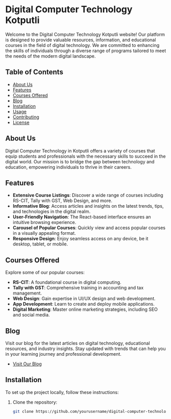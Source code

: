 # Digital Computer Technology Kotputli

Welcome to the Digital Computer Technology Kotputli website! Our platform is designed to provide valuable resources, information, and educational courses in the field of digital technology. We are committed to enhancing the skills of individuals through a diverse range of programs tailored to meet the needs of the modern digital landscape.

## Table of Contents

- [About Us](#about-us)
- [Features](#features)
- [Courses Offered](#courses-offered)
- [Blog](#blog)
- [Installation](#installation)
- [Usage](#usage)
- [Contributing](#contributing)
- [License](#license)

## About Us

Digital Computer Technology in Kotputli offers a variety of courses that equip students and professionals with the necessary skills to succeed in the digital world. Our mission is to bridge the gap between technology and education, empowering individuals to thrive in their careers.

## Features

- **Extensive Course Listings**: Discover a wide range of courses including RS-CIT, Tally with GST, Web Design, and more.
- **Informative Blog**: Access articles and insights on the latest trends, tips, and technologies in the digital realm.
- **User-Friendly Navigation**: The React-based interface ensures an intuitive browsing experience.
- **Carousel of Popular Courses**: Quickly view and access popular courses in a visually appealing format.
- **Responsive Design**: Enjoy seamless access on any device, be it desktop, tablet, or mobile.

## Courses Offered

Explore some of our popular courses:

- **RS-CIT**: A foundational course in digital computing.
- **Tally with GST**: Comprehensive training in accounting and tax management.
- **Web Design**: Gain expertise in UI/UX design and web development.
- **App Development**: Learn to create and deploy mobile applications.
- **Digital Marketing**: Master online marketing strategies, including SEO and social media.

## Blog

Visit our blog for the latest articles on digital technology, educational resources, and industry insights. Stay updated with trends that can help you in your learning journey and professional development.

- [Visit Our Blog](https://digitalcomputertechnology.in/blog)

## Installation

To set up the project locally, follow these instructions:

1. Clone the repository:
   ```bash
   git clone https://github.com/yourusername/digital-computer-technology-kotputli.git
